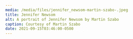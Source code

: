 ```yaml
---
media: /media/files/jennifer_newsom-martin-szabo-.jpeg
title: Jennifer Newsom
alt: A portrait of Jennifer Newsom by Martin Szabo
caption: Courtesy of Martin Szabo
date: 2021-09-15T03:46:00-0500
---
```

